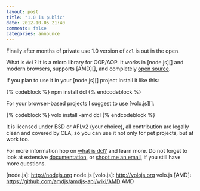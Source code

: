 ```yaml
---
layout: post
title: "1.0 is public"
date: 2012-10-05 21:40
comments: false
categories: announce
---
```


Finally after months of private use 1.0 version of `dcl` is out
in the open.

What is `dcl`? It is a micro library for OOP/AOP. It works in
[node.js][] and modern browsers, supports [AMD][], and completely
[open source](http://github.com/uhop/dcl).

<!-- More -->

If you plan to use it in your [node.js][] project install it
like this:

{% codeblock %}
npm install dcl
{% endcodeblock %}

For your browser-based projects I suggest to use [volo.js][]:

{% codeblock %}
volo install -amd dcl
{% endcodeblock %}

It is licensed under BSD or AFLv2 (your choice), all contribution
are legally clean and covered by CLA, so you can use it not only
for pet projects, but at work too.

For more information hop on [what is dcl?](/about) and learn more.
Do not forget to look at extensive [documentation](/docs), or
[shoot me an email](mailto:eugene@dcljs.org), if you still have
more questions.

[node.js]:  http://nodejs.org   node.js
[volo.js]:  http://volojs.org   volo.js
[AMD]:      https://github.com/amdjs/amdjs-api/wiki/AMD   AMD